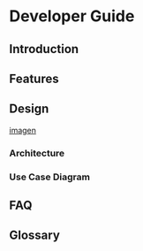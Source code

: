 # Developer Guide

## Introduction

## Features

## Design
[imagen](/Diagrams/CompnentDiagram.jpg)


### Architecture

### Use Case Diagram

## FAQ

## Glossary
